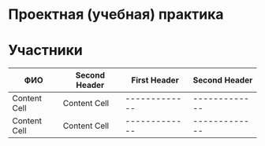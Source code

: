 # Проектная (учебная) практика
# Участники
| ФИО  | Second Header | First Header  | Second Header |
| ------------- | ------------- | ------------- | ------------- |
| Content Cell  | Content Cell  | ------------- | ------------- |
| Content Cell  | Content Cell  | ------------- | ------------- |
